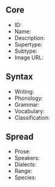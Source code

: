 ## Core
- <span class="text-field" data-tooltip="Text">ID</span>:
- <span class="text-field" data-tooltip="Text">Name</span>:
- <span class="text-field" data-tooltip="Text">Description</span>:
- <span class="text-field" data-tooltip="Text">Supertype</span>:
- <span class="text-field" data-tooltip="Text">Subtype</span>:
- <span class="text-field" data-tooltip="Text">Image URL</span>:

## Syntax
- <span class="text-field" data-tooltip="Text">Writing</span>:
- <span class="text-field" data-tooltip="Text">Phonology</span>:
- <span class="text-field" data-tooltip="Text">Grammar</span>:
- <span class="text-field" data-tooltip="Text">Vocabulary</span>:
- <span class="link-field" data-tooltip="Single Construct">Classification</span>:

## Spread
- <span class="text-field" data-tooltip="Text">Prose</span>:
- <span class="number-field" data-tooltip="Number">Speakers</span>:
- <span class="multi-link-field" data-tooltip="Multi Language">Dialects</span>:
- <span class="multi-link-field" data-tooltip="Multi Location">Range</span>:
- <span class="reverse-link-field" data-tooltip="Multi Species">Species</span>:
